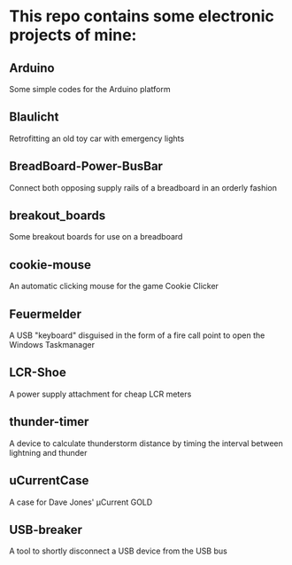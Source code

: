 # This repo contains some electronic projects of mine:

## Arduino
Some simple codes for the Arduino platform

## Blaulicht
Retrofitting an old toy car with emergency lights

## BreadBoard-Power-BusBar
Connect both opposing supply rails of a breadboard in an orderly fashion

## breakout_boards
Some breakout boards for use on a breadboard

## cookie-mouse
An automatic clicking mouse for the game Cookie Clicker

## Feuermelder
A USB "keyboard" disguised in the form of a fire call point to open the Windows Taskmanager

## LCR-Shoe
A power supply attachment for cheap LCR meters

## thunder-timer
A device to calculate thunderstorm distance by timing the interval between lightning and thunder

## uCurrentCase
A case for Dave Jones' µCurrent GOLD

## USB-breaker
A tool to shortly disconnect a USB device from the USB bus
